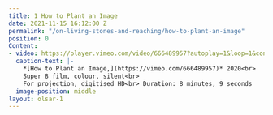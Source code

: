 ```yaml
---
title: 1 How to Plant an Image
date: 2021-11-15 16:12:00 Z
permalink: "/on-living-stones-and-reaching/how-to-plant-an-image"
position: 0
Content:
- video: https://player.vimeo.com/video/666489957?autoplay=1&loop=1&controls=false
  caption-text: |-
    *[How to Plant an Image,](https://vimeo.com/666489957)* 2020<br>
    Super 8 film, colour, silent<br>
    For projection, digitised HD<br> Duration: 8 minutes, 9 seconds
  image-position: middle
layout: olsar-1
---
```


